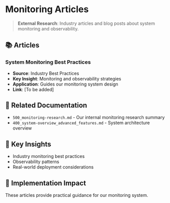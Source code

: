 <!-- CONTEXT_REFERENCE: 400_context-priority-guide.md -->
<!-- MODULE_REFERENCE: 400_system-overview_system_architecture_macro_view.md -->
<!-- MODULE_REFERENCE: 400_deployment-environment-guide.md -->

# Monitoring Articles

> **External Research**: Industry articles and blog posts about system monitoring and observability.

## 📚 **Articles**

### **System Monitoring Best Practices**
- **Source**: Industry Best Practices
- **Key Insight**: Monitoring and observability strategies
- **Application**: Guides our monitoring system design
- **Link**: [To be added]

## 🔗 **Related Documentation**
- `500_monitoring-research.md` - Our internal monitoring research summary
- `400_system-overview_advanced_features.md` - System architecture overview

## 📖 **Key Insights**
- Industry monitoring best practices
- Observability patterns
- Real-world deployment considerations

## 🎯 **Implementation Impact**
These articles provide practical guidance for our monitoring system.
